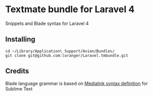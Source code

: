 # Textmate bundle for Laravel 4

Snippets and Blade syntax for Laravel 4

## Installing

	cd ~/Library/Application\ Support/Avian/Bundles/
	git clone git@github.com:loranger/Laravel.tmbundle.git
	
## Credits

Blade language grammar is based on [Medialink syntax definition](https://github.com/Medalink/laravel-blade) for Sublime Text